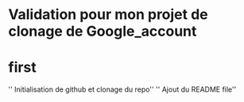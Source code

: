 # Validation pour mon projet de clonage de Google_account
 # first
   '' Initialisation de github et clonage du repo''
   '' Ajout du README file''